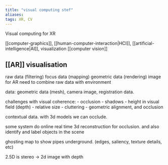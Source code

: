 ```yaml
---
title: "visual computing stef"
aliases: 
tags: XR, CV 
---
```


Visual computing for XR

[[computer-graphics]], [[human-computer-interaction|HCI]], [[artificial-intelligence|AI]], visualization [[computer vision]]

## [[AR]] visualisation
raw data (filtering) focus data (mapping) geometric data (rendering) image
for AR need to combine raw data with environment


data: geometric data (mesh), camera image, registration data.

challenges with visual coherence: 
	- occlusion 
	- shadows
	- height in visual field (depth)
	- relative size
	- cluttering
		- geometric alignment, and occlusion  

 
contextual data. with 3d models we can occlude.

some system do online real time 3d reconstruction for occlusion. and also identify and label objects in the scene

ghosting map to show pipes underground. (edges, saliency, texture details, etc)

2.5D is stereo -> 2d image with depth